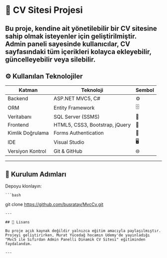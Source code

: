 # 📄 CV Sitesi Projesi

Bu proje, kendine ait yönetilebilir bir CV sitesine sahip olmak isteyenler için geliştirilmiştir.  
Admin paneli sayesinde kullanıcılar, CV sayfasındaki tüm içerikleri kolayca ekleyebilir, güncelleyebilir veya silebilir.  
---

## ⚙️ Kullanılan Teknolojiler

| Katman              | Teknoloji                          | Sembol |
|--------------------|-----------------------------------|--------|
| Backend            | ASP.NET MVC5, C#                   | ⚙️      |
| ORM                | Entity Framework                   | 🗄      |
| Veritabanı         | SQL Server (SSMS)                  | 💾      |
| Frontend           | HTML5, CSS3, Bootstrap, jQuery     | 🎨      |
| Kimlik Doğrulama   | Forms Authentication               | 🔑      |
| IDE                | Visual Studio                      | 🖥      |
| Versiyon Kontrol   | Git & GitHub                       | 🌐      |

---
## 🚀 Kurulum Adımları

Depoyu klonlayın:

    ```bash
   git clone https://github.com/busratay/MvcCv.git
   ```
---

## 📄 Lisans

Bu proje açık kaynak değildir yalnızca eğitim amacıyla paylaşılmıştır.
Projeyi geliştirirken, Murat Yücedağ hocamın Udemy'de yayınladığı
"Mvc5 ile Sıfırdan Admin Panelli Dinamik CV Sitesi" eğitiminden faydalandım.

---

